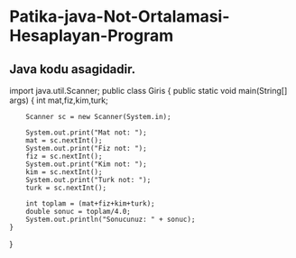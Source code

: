 # Patika-java-Not-Ortalamasi-Hesaplayan-Program
## Java kodu asagidadir.
import java.util.Scanner;
public class Giris {
    public static void main(String[] args) {
        int mat,fiz,kim,turk;

        Scanner sc = new Scanner(System.in);

        System.out.print("Mat not: ");
        mat = sc.nextInt();
        System.out.print("Fiz not: ");
        fiz = sc.nextInt();
        System.out.print("Kim not: ");
        kim = sc.nextInt();
        System.out.print("Turk not: ");
        turk = sc.nextInt();

        int toplam = (mat+fiz+kim+turk);
        double sonuc = toplam/4.0;
        System.out.println("Sonucunuz: " + sonuc);
    }
}
